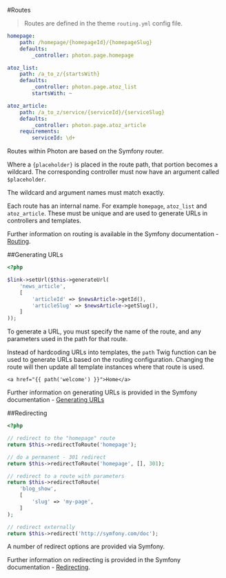 #Routes

> Routes are defined in the theme `routing.yml` config file.

```yaml
homepage:
    path: /homepage/{homepageId}/{homepageSlug}
    defaults:
        _controller: photon.page.homepage

atoz_list:
    path: /a_to_z/{startsWith}
    defaults:
        _controller: photon.page.atoz_list
        startsWith: ~

atoz_article:
    path: /a_to_z/service/{serviceId}/{serviceSlug}
    defaults:
        _controller: photon.page.atoz_article
    requirements:
        serviceId: \d+
```

Routes within Photon are based on the Symfony router. 

Where a `{placeholder}` is placed in the route path, that portion becomes a wildcard. The corresponding controller must now have an argument called `$placeholder`. 

<aside class="notice">
The wildcard and argument names must match exactly.
</aside>

Each route has an internal name. For example `homepage`, `atoz_list` and `atoz_article`. These must be unique and are used to generate URLs in controllers and templates.

Further information on routing is available in the Symfony documentation - [Routing](https://symfony.com/doc/2.8/routing.html).

##Generating URLs

```php
<?php

$link->setUrl($this->generateUrl(
    'news_article',
    [
        'articleId' => $newsArticle->getId(),
        'articleSlug' => $newsArticle->getSlug(),
    ]
));
```
To generate a URL, you must specify the name of the route, and any parameters used in the path for that route.

Instead of hardcoding URLs into templates, the `path` Twig function can be used to generate URLs based on the routing configuration. Changing the route will then update all template instances where that route is used.

```twig
<a href="{{ path('welcome') }}">Home</a>
```

Further information on generating URLs is provided in the Symfony documentation - [Generating URLs](https://symfony.com/doc/2.8/routing.html#generating-urls)


##Redirecting

```php
<?php

// redirect to the "homepage" route
return $this->redirectToRoute('homepage');

// do a permanent - 301 redirect
return $this->redirectToRoute('homepage', [], 301);

// redirect to a route with parameters
return $this->redirectToRoute(
    'blog_show',
    [
        'slug' => 'my-page',
    ]
);

// redirect externally
return $this->redirect('http://symfony.com/doc');
```

A number of redirect options are provided via Symfony.

Further information on redirecting is provided in the Symfony documentation - [Redirecting](https://symfony.com/doc/2.8/controller.html#redirecting).


